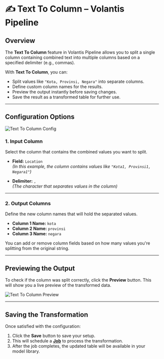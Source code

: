 # ✍️ Text To Column – Volantis Pipeline

## Overview  
The **Text To Column** feature in Volantis Pipeline allows you to split a single column containing combined text into multiple columns based on a specified delimiter (e.g., commas).  

With **Text To Column**, you can:  
- Split values like `"Kota, Provinsi, Negara"` into separate columns.  
- Define custom column names for the results.  
- Preview the output instantly before saving changes.  
- Save the result as a transformed table for further use.

---

## Configuration Options

![Text To Column Config](/vdata/documentation/pipeline/text-to-column/text-to-column-config.webp)

### 1. **Input Column**  
Select the column that contains the combined values you want to split.

- **Field:** `Location`  
  *(In this example, the column contains values like `"Kota1, Provinsi1, Negara1"`)*

- **Delimiter:** `,`  
  *(The character that separates values in the column)*

---

### 2. **Output Columns**  
Define the new column names that will hold the separated values.

- **Column 1 Name:** `kota`  
- **Column 2 Name:** `provinsi`  
- **Column 3 Name:** `negara`  

You can add or remove column fields based on how many values you're splitting from the original string.

---

## Previewing the Output  
To check if the column was split correctly, click the **Preview** button. This will show you a live preview of the transformed data.

![Text To Column Preview](/vdata/documentation/pipeline/text-to-column/text-to-column-preview.webp)

---

## Saving the Transformation  
Once satisfied with the configuration:

1. Click the **Save** button to save your setup.  
2. This will schedule a [**Job**](/vdata/documentation?page=jobs) to process the transformation.  
3. After the job completes, the updated table will be available in your model library.
